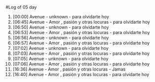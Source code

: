 #Log of 05 day

1. [00:00] Avenue - unknown - para olvidarte hoy
1. [06:45] Avenue - Amor , pasión y otras locuras - para olvidarte hoy
1. [06:50] Avenue - unknown - para olvidarte hoy
1. [06:53] Avenue - Amor , pasión y otras locuras - para olvidarte hoy
1. [06:56] Avenue - unknown - para olvidarte hoy
1. [06:57] Avenue - Amor , pasión y otras locuras - para olvidarte hoy
1. [07:02] Avenue - unknown - para olvidarte hoy
1. [07:03] Avenue - Amor , pasión y otras locuras - para olvidarte hoy
1. [07:05] Avenue - unknown - para olvidarte hoy
1. [07:06] Avenue - Amor , pasión y otras locuras - para olvidarte hoy
1. [16:36] Avenue - Amor , pasión y otras locuras - Jamas
1. [16:40] Avenue - Amor , pasión y otras locuras - para olvidarte hoy
